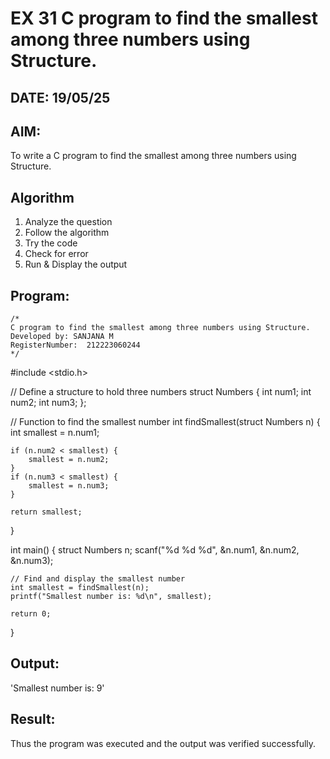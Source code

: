 # EX 31 C program to find the smallest among three numbers using Structure.
## DATE: 19/05/25
## AIM:
To write a C program to find the smallest among three numbers using Structure.

## Algorithm
1. Analyze the question
2. Follow the algorithm
3. Try the code
4.  Check for error
5. Run & Display the output

## Program:
```
/*
C program to find the smallest among three numbers using Structure.
Developed by: SANJANA M
RegisterNumber:  212223060244
*/
```
#include <stdio.h>

// Define a structure to hold three numbers
struct Numbers {
    int num1;
    int num2;
    int num3;
};

// Function to find the smallest number
int findSmallest(struct Numbers n) {
    int smallest = n.num1;

    if (n.num2 < smallest) {
        smallest = n.num2;
    }
    if (n.num3 < smallest) {
        smallest = n.num3;
    }

    return smallest;
}

int main() {
    struct Numbers n;
    scanf("%d %d %d", &n.num1, &n.num2, &n.num3);

    // Find and display the smallest number
    int smallest = findSmallest(n);
    printf("Smallest number is: %d\n", smallest);

    return 0;
}

## Output:

'Smallest number is: 9'


## Result:
Thus the program was executed and the output was verified successfully.
